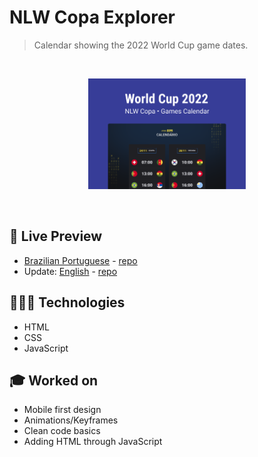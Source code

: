 # NLW Copa Explorer


> Calendar showing the 2022 World Cup game dates.
<br>

<p align="center">
  <img alt="2022 World Cup game dates and countries playing." src="../.github/cover.png" width="50%" />
</p>

<br>

## 📝 Live Preview 

- [Brazilian Portuguese](https://diegommagno.com/github/rocketseat/events/next-level-week/2022/explorer/pt-br) - [repo](https://github.com/diegommagno/rocketseat/tree/main/events/next-level-week/2022/explorer/pt-br)
- Update: [English](https://diegommagno.com/github/rocketseat/events/next-level-week/2022/explorer/en) - [repo](https://github.com/diegommagno/rocketseat/tree/main/events/next-level-week/2022/explorer/en)

## 🧑🏻‍💻 Technologies

- HTML
- CSS
- JavaScript

## 🎓 Worked on

- Mobile first design
- Animations/Keyframes
- Clean code basics
- Adding HTML through JavaScript